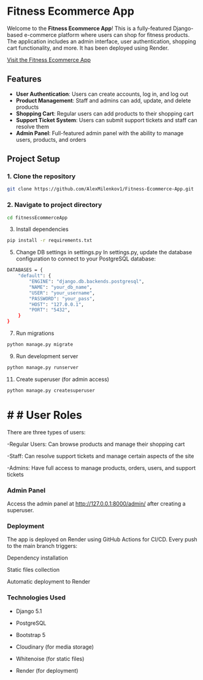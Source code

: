# Fitness Ecommerce App

Welcome to the **Fitness Ecommerce App**! This is a fully-featured Django-based e-commerce platform where users can shop for fitness products. The application includes an admin interface, user authentication, shopping cart functionality, and more. It has been deployed using Render.

[Visit the Fitness Ecommerce App](https://fitness-app-tcv5.onrender.com/)

## Features

- **User Authentication**: Users can create accounts, log in, and log out
- **Product Management**: Staff and admins can add, update, and delete products
- **Shopping Cart**: Regular users can add products to their shopping cart
- **Support Ticket System**: Users can submit support tickets and staff can resolve them
- **Admin Panel**: Full-featured admin panel with the ability to manage users, products, and orders

## Project Setup

### 1. Clone the repository

```bash
git clone https://github.com/AlexMilenkov1/Fitness-Ecommerce-App.git
```

### 2. Navigate to project directory

```bash
cd fitnessEcommerceApp
```

3. Install dependencies
```bash
pip install -r requirements.txt
```

5. Change DB settings in settings.py
In settings.py, update the database configuration to connect to your PostgreSQL database:

```bash
DATABASES = {
    "default": {
        "ENGINE": "django.db.backends.postgresql",
        "NAME": "your_db_name",
        "USER": "your_username",
        "PASSWORD": "your_pass",
        "HOST": "127.0.0.1",
        "PORT": "5432",
    }
}
```


7. Run migrations
 ```bash
python manage.py migrate
```


9. Run development server
```bash
python manage.py runserver
```

11. Create superuser (for admin access)
```bash
python manage.py createsuperuser
```

# # # User Roles
There are three types of users:

-Regular Users: Can browse products and manage their shopping cart

-Staff: Can resolve support tickets and manage certain aspects of the site

-Admins: Have full access to manage products, orders, users, and support tickets

### Admin Panel
Access the admin panel at http://127.0.0.1:8000/admin/ after creating a superuser.

### Deployment
The app is deployed on Render using GitHub Actions for CI/CD. Every push to the main branch triggers:

Dependency installation

Static files collection

Automatic deployment to Render

### Technologies Used
- Django 5.1

- PostgreSQL

- Bootstrap 5

- Cloudinary (for media storage)

- Whitenoise (for static files)

- Render (for deployment)

